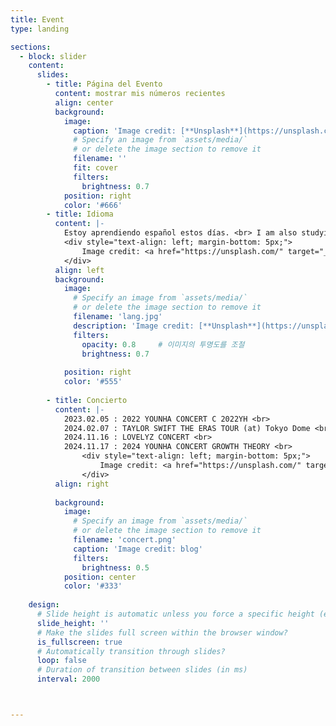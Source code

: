 ```yaml
---
title: Event
type: landing

sections:
  - block: slider
    content:
      slides:
        - title: Página del Evento
          content: mostrar mis números recientes
          align: center
          background:
            image:
              caption: 'Image credit: [**Unsplash**](https://unsplash.com/photos/s9CC2SKySJM)'
              # Specify an image from `assets/media/`
              # or delete the image section to remove it
              filename: ''
              fit: cover
              filters:
                brightness: 0.7
            position: right
            color: '#666'
        - title: Idioma
          content: |-
            Estoy aprendiendo español estos días. <br> I am also studying English. <br> Of course, Java.   
            <div style="text-align: left; margin-bottom: 5px;">
                Image credit: <a href="https://unsplash.com/" target="_blank"><strong>Unsplash</strong></a>
            </div> 
          align: left
          background:
            image:
              # Specify an image from `assets/media/`
              # or delete the image section to remove it
              filename: 'lang.jpg'
              description: 'Image credit: [**Unsplash**](https://unsplash.com/)'
              filters:
                opacity: 0.8     # 이미지의 투명도를 조절
                brightness: 0.7
                
            position: right
            color: '#555'
            
        - title: Concierto
          content: |-
            2023.02.05 : 2022 YOUNHA CONCERT C 2022YH <br>
            2024.02.07 : TAYLOR SWIFT THE ERAS TOUR (at) Tokyo Dome <br>
            2024.11.16 : LOVELYZ CONCERT <br>
            2024.11.17 : 2024 YOUNHA CONCERT GROWTH THEORY <br>
                <div style="text-align: left; margin-bottom: 5px;">
                    Image credit: <a href="https://unsplash.com/" target="_blank"><strong>Unsplash</strong></a>
                </div> 
          align: right
        
          background:
            image:
              # Specify an image from `assets/media/`
              # or delete the image section to remove it
              filename: 'concert.png'
              caption: 'Image credit: blog'
              filters:
                brightness: 0.5
            position: center
            color: '#333'
            
    design:
      # Slide height is automatic unless you force a specific height (e.g. '400px')
      slide_height: ''
      # Make the slides full screen within the browser window?
      is_fullscreen: true
      # Automatically transition through slides?
      loop: false
      # Duration of transition between slides (in ms)
      interval: 2000



---
```

